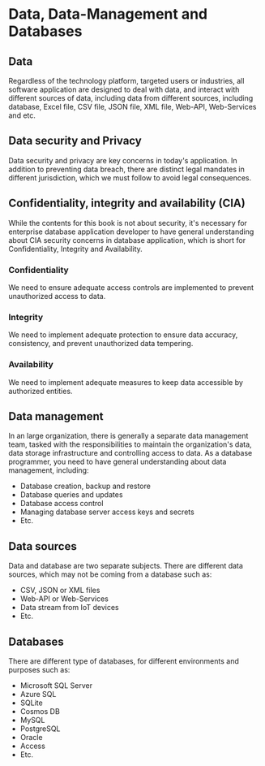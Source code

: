 # Data, Data-Management and Databases

## Data
Regardless of the technology platform, targeted users or industries, all software application are designed to deal with data, and interact with different sources of data, including data from different sources, including database, Excel file, CSV file, JSON file, XML file, Web-API, Web-Services and etc.

## Data security and Privacy
Data security and privacy are key concerns in today's application.  In addition to preventing data breach, there are distinct legal mandates in different jurisdiction, which we must follow to avoid legal consequences.

## Confidentiality, integrity and availability (CIA)
While the contents for this book is not about security, it's necessary for enterprise database application developer to have general understanding about CIA security concerns in database application, which is short for Confidentiality, Integrity and Availability.

### Confidentiality
We need to ensure adequate access controls are implemented to prevent unauthorized access to data. 

### Integrity
We need to implement adequate protection to ensure data accuracy, consistency, and prevent unauthorized data tempering.

### Availability
We need to implement adequate measures to keep data accessible by authorized entities.

## Data management
In an large organization, there is generally a separate data management team, tasked with the responsibilities to maintain the organization's data, data storage infrastructure and controlling access to data.  As a database programmer, you need to have general understanding about data management, including:

  * Database creation, backup and restore
  * Database queries and updates
  * Database access control
  * Managing database server access keys and secrets
  * Etc.

## Data sources
Data and database are two separate subjects.  There are different data sources, which may not be coming from a database such as:

  - CSV, JSON or XML files
  - Web-API or Web-Services
  - Data stream from IoT devices
  - Etc.

## Databases
There are different type of databases, for different environments and purposes such as:

  - Microsoft SQL Server
  - Azure SQL
  - SQLite
  - Cosmos DB
  - MySQL
  - PostgreSQL
  - Oracle
  - Access
  - Etc.
